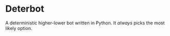 # Deterbot

A deterministic higher-lower bot written in Python.
It _always_ picks the most likely option.